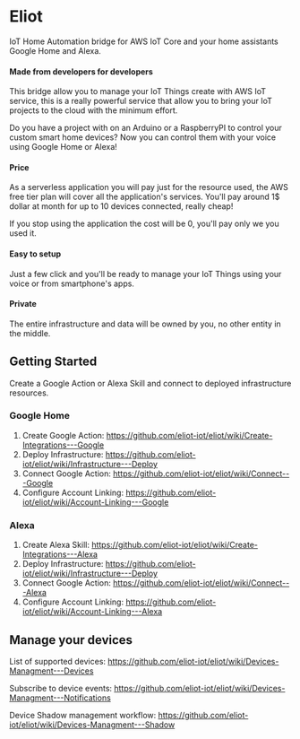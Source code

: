 # Eliot

IoT Home Automation bridge for AWS IoT Core and your home assistants Google Home and Alexa.

#### Made from developers for developers

This bridge allow you to manage your IoT Things create with AWS IoT service, this is a really powerful service that allow you to bring your IoT projects to the cloud with the minimum effort. 

Do you have a project with on an Arduino or a RaspberryPI to control your custom smart home devices? Now you can control them with your voice using Google Home or Alexa! 

#### Price

As a serverless application you will pay just for the resource used, the AWS free tier plan will cover all the application's services. You'll pay around 1$ dollar at month for up to 10 devices connected, really cheap!

If you stop using the application the cost will be 0, you'll pay only we you used it.

#### Easy to setup

Just a few click and you'll be ready to manage your IoT Things using your voice or from smartphone's apps.

#### Private

The entire infrastructure and data will be owned by you, no other entity in the middle.

## Getting Started

Create a Google Action or Alexa Skill and connect to deployed infrastructure resources.

### Google Home

1. Create Google Action: https://github.com/eliot-iot/eliot/wiki/Create-Integrations---Google
2. Deploy Infrastructure: https://github.com/eliot-iot/eliot/wiki/Infrastructure---Deploy
3. Connect Google Action: https://github.com/eliot-iot/eliot/wiki/Connect---Google
4. Configure Account Linking: https://github.com/eliot-iot/eliot/wiki/Account-Linking---Google

### Alexa

1. Create Alexa Skill: https://github.com/eliot-iot/eliot/wiki/Create-Integrations---Alexa
2. Deploy Infrastructure: https://github.com/eliot-iot/eliot/wiki/Infrastructure---Deploy
3. Connect Google Action: https://github.com/eliot-iot/eliot/wiki/Connect---Alexa
4. Configure Account Linking: https://github.com/eliot-iot/eliot/wiki/Account-Linking---Alexa

## Manage your devices

List of supported devices: https://github.com/eliot-iot/eliot/wiki/Devices-Managment---Devices

Subscribe to device events: https://github.com/eliot-iot/eliot/wiki/Devices-Managment---Notifications

Device Shadow management workflow: https://github.com/eliot-iot/eliot/wiki/Devices-Managment---Shadow
